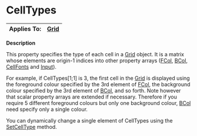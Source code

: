 




<h1 class="heading"><span class="name">CellTypes</span></h1>

| Applies To: | [Grid](./grid.md) |
| --- | ---  |


**Description**


This property specifies the type of each cell in a [Grid](./grid.md) object. It is a matrix whose elements are origin-1 indices into other property arrays ([FCol](fcol.md), [BCol](bcol.md), [CellFonts](cellfonts.md) and [Input](input.md)).


For example, if CellTypes[1;1] is 3, the first cell in the [Grid](./grid.md) is displayed using the foreground colour specified by the 3rd element of [FCol](fcol.md), the background colour specified by the 3rd element of [BCol](bcol.md), and so forth. Note however that scalar property arrays are extended if necessary. Therefore if you require 5 different foreground colours but only one background colour, [BCol](bcol.md) need specify only a single colour.


You can dynamically change a single element of CellTypes using the [SetCellType](./setcelltype.md) method.




